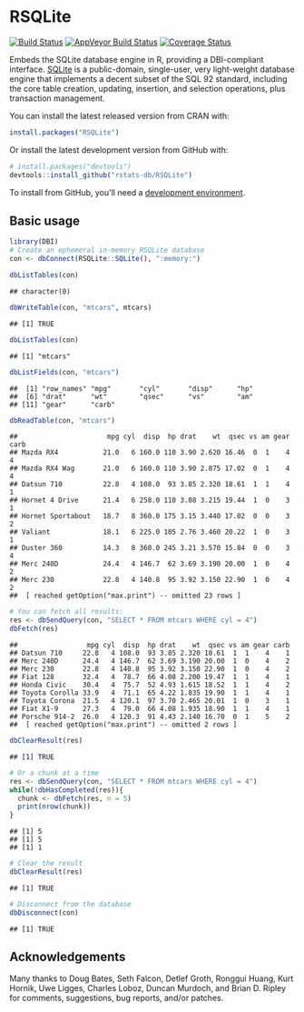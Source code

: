 
<!-- README.md is generated from README.Rmd. Please edit that file -->
RSQLite
=======

[![Build Status](https://travis-ci.org/rstats-db/RSQLite.png?branch=master)](https://travis-ci.org/rstats-db/RSQLite) [![AppVeyor Build Status](https://ci.appveyor.com/api/projects/status/github/rstats-db/RSQLite?branch=master&svg=true)](https://ci.appveyor.com/project/rstats-db/RSQLite) [![Coverage Status](https://img.shields.io/codecov/c/github/rstats-db/RSQLite/master.svg)](https://codecov.io/github/rstats-db/RSQLite?branch=master)

Embeds the SQLite database engine in R, providing a DBI-compliant interface. [SQLite](http://www.sqlite.org) is a public-domain, single-user, very light-weight database engine that implements a decent subset of the SQL 92 standard, including the core table creation, updating, insertion, and selection operations, plus transaction management.

You can install the latest released version from CRAN with:

``` r
install.packages("RSQLite")
```

Or install the latest development version from GitHub with:

``` r
# install.packages("devtools")
devtools::install_github("rstats-db/RSQLite")
```

To install from GitHub, you'll need a [development environment](http://www.rstudio.com/ide/docs/packages/prerequisites).

Basic usage
-----------

``` r
library(DBI)
# Create an ephemeral in-memory RSQLite database
con <- dbConnect(RSQLite::SQLite(), ":memory:")

dbListTables(con)
```

    ## character(0)

``` r
dbWriteTable(con, "mtcars", mtcars)
```

    ## [1] TRUE

``` r
dbListTables(con)
```

    ## [1] "mtcars"

``` r
dbListFields(con, "mtcars")
```

    ##  [1] "row_names" "mpg"       "cyl"       "disp"      "hp"       
    ##  [6] "drat"      "wt"        "qsec"      "vs"        "am"       
    ## [11] "gear"      "carb"

``` r
dbReadTable(con, "mtcars")
```

    ##                      mpg cyl  disp  hp drat    wt  qsec vs am gear carb
    ## Mazda RX4           21.0   6 160.0 110 3.90 2.620 16.46  0  1    4    4
    ## Mazda RX4 Wag       21.0   6 160.0 110 3.90 2.875 17.02  0  1    4    4
    ## Datsun 710          22.8   4 108.0  93 3.85 2.320 18.61  1  1    4    1
    ## Hornet 4 Drive      21.4   6 258.0 110 3.08 3.215 19.44  1  0    3    1
    ## Hornet Sportabout   18.7   8 360.0 175 3.15 3.440 17.02  0  0    3    2
    ## Valiant             18.1   6 225.0 105 2.76 3.460 20.22  1  0    3    1
    ## Duster 360          14.3   8 360.0 245 3.21 3.570 15.84  0  0    3    4
    ## Merc 240D           24.4   4 146.7  62 3.69 3.190 20.00  1  0    4    2
    ## Merc 230            22.8   4 140.8  95 3.92 3.150 22.90  1  0    4    2
    ##  [ reached getOption("max.print") -- omitted 23 rows ]

``` r
# You can fetch all results:
res <- dbSendQuery(con, "SELECT * FROM mtcars WHERE cyl = 4")
dbFetch(res)
```

    ##                 mpg cyl  disp  hp drat    wt  qsec vs am gear carb
    ## Datsun 710     22.8   4 108.0  93 3.85 2.320 18.61  1  1    4    1
    ## Merc 240D      24.4   4 146.7  62 3.69 3.190 20.00  1  0    4    2
    ## Merc 230       22.8   4 140.8  95 3.92 3.150 22.90  1  0    4    2
    ## Fiat 128       32.4   4  78.7  66 4.08 2.200 19.47  1  1    4    1
    ## Honda Civic    30.4   4  75.7  52 4.93 1.615 18.52  1  1    4    2
    ## Toyota Corolla 33.9   4  71.1  65 4.22 1.835 19.90  1  1    4    1
    ## Toyota Corona  21.5   4 120.1  97 3.70 2.465 20.01  1  0    3    1
    ## Fiat X1-9      27.3   4  79.0  66 4.08 1.935 18.90  1  1    4    1
    ## Porsche 914-2  26.0   4 120.3  91 4.43 2.140 16.70  0  1    5    2
    ##  [ reached getOption("max.print") -- omitted 2 rows ]

``` r
dbClearResult(res)
```

    ## [1] TRUE

``` r
# Or a chunk at a time
res <- dbSendQuery(con, "SELECT * FROM mtcars WHERE cyl = 4")
while(!dbHasCompleted(res)){
  chunk <- dbFetch(res, n = 5)
  print(nrow(chunk))
}
```

    ## [1] 5
    ## [1] 5
    ## [1] 1

``` r
# Clear the result
dbClearResult(res)
```

    ## [1] TRUE

``` r
# Disconnect from the database
dbDisconnect(con)
```

    ## [1] TRUE

Acknowledgements
----------------

Many thanks to Doug Bates, Seth Falcon, Detlef Groth, Ronggui Huang, Kurt Hornik, Uwe Ligges, Charles Loboz, Duncan Murdoch, and Brian D. Ripley for comments, suggestions, bug reports, and/or patches.
